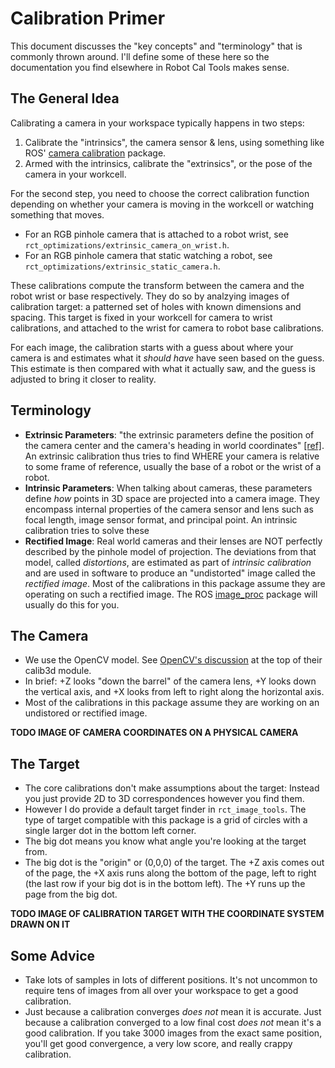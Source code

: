 # Calibration Primer
This document discusses the "key concepts" and "terminology" that is commonly thrown around. I'll define some of these here so the documentation you find elsewhere in Robot Cal Tools makes sense.

## The General Idea
Calibrating a camera in your workspace typically happens in two steps:
 1. Calibrate the "intrinsics", the camera sensor & lens, using something like ROS' [camera calibration](http://wiki.ros.org/camera_calibration) package.
 2. Armed with the intrinsics, calibrate the "extrinsics", or the pose of the camera in your workcell.

For the second step, you need to choose the correct calibration function depending on whether your camera is moving in the workcell or watching something that moves.
 - For an RGB pinhole camera that is attached to a robot wrist, see `rct_optimizations/extrinsic_camera_on_wrist.h`.
 - For an RGB pinhole camera that static watching a robot, see `rct_optimizations/extrinsic_static_camera.h`.

These calibrations compute the transform between the camera and the robot wrist or base respectively. They do so by analzying images of calibration target: a
patterned set of holes with known dimensions and spacing. This target is fixed in your workcell for camera to wrist calibrations, and attached to the wrist for
camera to robot base calibrations.

For each image, the calibration starts with a guess about where your camera is and estimates what it *should have* have seen based on the guess. This estimate
is then compared with what it actually saw, and the guess is adjusted to bring it closer to reality.

## Terminology
 - **Extrinsic Parameters**: "the extrinsic parameters define the position of the camera center and the camera's heading in world coordinates" [\[ref\]](https://en.wikipedia.org/wiki/Camera_resectioning#Extrinsic_parameters). An extrinsic calibration thus tries to find WHERE your camera is relative to some frame of reference, usually the base of a robot or the wrist of a robot.
 - **Intrinsic Parameters**: When talking about cameras, these parameters define *how* points in 3D space are projected into a camera image. They encompass internal properties of the camera sensor and lens such as focal length, image sensor format, and principal point. An intrinsic calibration tries to solve these
 - **Rectified Image**: Real world cameras and their lenses are NOT perfectly described by the pinhole model of projection. The deviations from that model, called *distortions*, are estimated as part of *intrinsic calibration* and are used in software to produce an "undistorted" image called the *rectified image*. Most of the calibrations in this package assume they are operating on such a rectified image. The ROS  [image_proc](http://wiki.ros.org/image_proc) package will usually do this for you.

## The Camera
 - We use the OpenCV model. See [OpenCV's discussion](https://docs.opencv.org/2.4/modules/calib3d/doc/camera_calibration_and_3d_reconstruction.html) at the top of their calib3d module.
 - In brief: +Z looks "down the barrel" of the camera lens, +Y looks down the vertical axis, and +X looks from left to right along  the horizontal axis.
 - Most of the calibrations in this package assume they are working on an undistored or rectified image.

**TODO IMAGE OF CAMERA COORDINATES ON A PHYSICAL CAMERA**

## The Target
- The core calibrations don't make assumptions about the target: Instead you just provide 2D to 3D correspondences however you find them.
- However I do provide a default target finder in `rct_image_tools`. The type of target compatible with this package is a grid of circles with a single larger dot in the bottom left corner.
- The big dot means you know what angle you're looking at the target from. 
- The big dot is the "origin" or (0,0,0) of the target. The +Z axis comes out of the page, the +X axis runs along the bottom of the page, left to right (the last row if your big dot is in the bottom left). The +Y runs up the page from the big dot.

**TODO IMAGE OF CALIBRATION TARGET WITH THE COORDINATE SYSTEM DRAWN ON IT**

## Some Advice
 - Take lots of samples in lots of different positions. It's not uncommon to require tens of images from all over your workspace to get a good calibration.
 - Just because a calibration converges *does not* mean it is accurate. Just because a calibration converged to a low final cost *does not* mean it's a good calibration. If you take 3000 images from the exact same position, you'll get good convergence, a very low score, and really crappy calibration.
 

